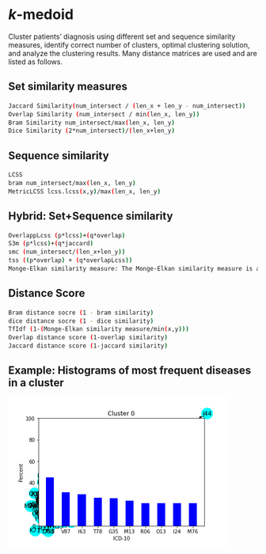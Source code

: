 # _k_-medoid
Cluster patients’ diagnosis using different set and sequence similarity measures, identify correct number of clusters, optimal clustering solution, and analyze the clustering results.
Many distance matrices are used and are listed as follows.

## Set similarity measures
```bash
Jaccard Similarity(num_intersect / (len_x + len_y - num_intersect))
Overlap Similarity (num_intersect / min(len_x, len_y))
Bram Similarity num_intersect/max(len_x, len_y)
Dice Similarity (2*num_intersect)/(len_x+len_y)
```

## Sequence similarity
```bash
LCSS 
bram num_intersect/max(len_x, len_y)
MetricLCSS lcss.lcss(x,y)/max(len_x, len_y)
```

## Hybrid: Set+Sequence similarity
```bash
OverlappLcss (p*lcss)+(q*overlap)
S3m (p*lcss)+(q*jaccard)
smc (num_intersect/(len_x+len_y))
tss ((p*overlap) + (q*overlapLcss))
Monge-Elkan similarity measure: The Monge-Elkan similarity measure is a type of hybrid similarity measure that combines the benefits of sequence-based and set-based methods. 
```


## Distance Score
```bash
Bram distance socre (1 - bram similarity)
dice distance socre (1 - dice similarity)
TfIdf (1-(Monge-Elkan similarity measure/min(x,y)))
Overlap distance score (1-overlap similarity)
Jaccard distance score (1-jaccard similarity)
```

## Example: Histograms of most frequent diseases in a cluster
!["Cluster 0"](https://github.com/gulraizchoudhary/k-medoid/blob/main/k-medoids/visuals/data_1200_800_16_5_1_jdr_in_cluster_0_histogram.png)
